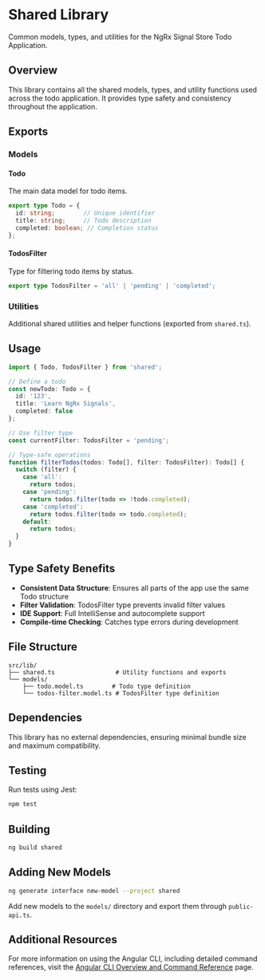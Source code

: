 # Shared Library

Common models, types, and utilities for the NgRx Signal Store Todo Application.

## Overview

This library contains all the shared models, types, and utility functions used across the todo application. It provides type safety and consistency throughout the application.

## Exports

### Models

#### Todo
The main data model for todo items.

```typescript
export type Todo = {
  id: string;        // Unique identifier
  title: string;     // Todo description
  completed: boolean; // Completion status
};
```

#### TodosFilter
Type for filtering todo items by status.

```typescript
export type TodosFilter = 'all' | 'pending' | 'completed';
```

### Utilities

Additional shared utilities and helper functions (exported from `shared.ts`).

## Usage

```typescript
import { Todo, TodosFilter } from 'shared';

// Define a todo
const newTodo: Todo = {
  id: '123',
  title: 'Learn NgRx Signals',
  completed: false
};

// Use filter type
const currentFilter: TodosFilter = 'pending';

// Type-safe operations
function filterTodos(todos: Todo[], filter: TodosFilter): Todo[] {
  switch (filter) {
    case 'all':
      return todos;
    case 'pending':
      return todos.filter(todo => !todo.completed);
    case 'completed':
      return todos.filter(todo => todo.completed);
    default:
      return todos;
  }
}
```

## Type Safety Benefits

- **Consistent Data Structure**: Ensures all parts of the app use the same Todo structure
- **Filter Validation**: TodosFilter type prevents invalid filter values
- **IDE Support**: Full IntelliSense and autocomplete support
- **Compile-time Checking**: Catches type errors during development

## File Structure

```
src/lib/
├── shared.ts                 # Utility functions and exports
└── models/
    ├── todo.model.ts        # Todo type definition
    └── todos-filter.model.ts # TodosFilter type definition
```

## Dependencies

This library has no external dependencies, ensuring minimal bundle size and maximum compatibility.

## Testing

Run tests using Jest:
```bash
npm test
```

## Building

```bash
ng build shared
```

## Adding New Models

```bash
ng generate interface new-model --project shared
```

Add new models to the `models/` directory and export them through `public-api.ts`.

## Additional Resources

For more information on using the Angular CLI, including detailed command references, visit the [Angular CLI Overview and Command Reference](https://angular.dev/tools/cli) page.
